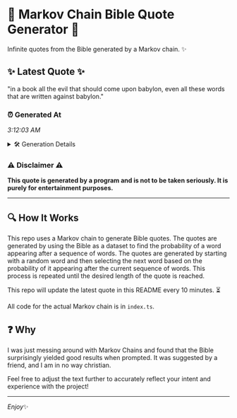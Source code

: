 # 📖 Markov Chain Bible Quote Generator 📖

Infinite quotes from the Bible generated by a Markov chain. ✨

## ✨ Latest Quote ✨
"in a book all the evil that should come upon babylon, even all these words that are written against babylon."

### ⏰ Generated At
*3:12:03 AM*

<details>
    <summary>🛠️ Generation Details</summary>
    <p>
        <strong>🌱 Seed:</strong> in<br>
        <strong>🔄 Iterations:</strong> 19<br>
        <strong>📜 Context History:</strong><br>[ in ]: a<br>[ in, a ]: book<br>[ in, a, book ]: all<br>[ in, a, book, all ]: the<br>[ in, a, book, all, the ]: evil<br>[ in, a, book, all, the, evil ]: that<br>[ a, book, all, the, evil, that ]: should<br>[ book, all, the, evil, that, should ]: come<br>[ all, the, evil, that, should, come ]: upon<br>[ the, evil, that, should, come, upon ]: babylon,<br>[ evil, that, should, come, upon, babylon, ]: even<br>[ that, should, come, upon, babylon,, even ]: all<br>[ should, come, upon, babylon,, even, all ]: these<br>[ come, upon, babylon,, even, all, these ]: words<br>[ upon, babylon,, even, all, these, words ]: that<br>[ babylon,, even, all, these, words, that ]: are<br>[ even, all, these, words, that, are ]: written<br>[ all, these, words, that, are, written ]: against<br>[ these, words, that, are, written, against ]: babylon.<br>
    </p>
</details>

### ⚠️ Disclaimer ⚠️
**This quote is generated by a program and is not to be taken seriously. It is purely for entertainment purposes.**

---

## 🔍 How It Works

This repo uses a Markov chain to generate Bible quotes. The quotes are generated by using the Bible as a dataset to find the probability of a word appearing after a sequence of words. The quotes are generated by starting with a random word and then selecting the next word based on the probability of it appearing after the current sequence of words. This process is repeated until the desired length of the quote is reached.

This repo will update the latest quote in this README every 10 minutes. ⏳

All code for the actual Markov chain is in `index.ts`.

## ❓ Why

I was just messing around with Markov Chains and found that the Bible surprisingly yielded good results when prompted. 
It was suggested by a friend, and I am in no way christian.

Feel free to adjust the text further to accurately reflect your intent and experience with the project!

---

*Enjoy*✨
